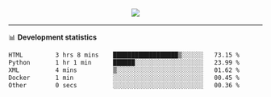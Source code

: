 <h3 align="center">
  <a href="https://github.com/hwalker928">
      <img src="https://github-profile-trophy.vercel.app/?username=hwalker928&no-bg=true&no-frame=true">
  </a>
</h3>


<hr>

📊 **Development statistics**

<!--START_SECTION:waka-->

```txt
HTML         3 hrs 8 mins    ██████████████████▒░░░░░░   73.15 %
Python       1 hr 1 min      ██████░░░░░░░░░░░░░░░░░░░   23.99 %
XML          4 mins          ▒░░░░░░░░░░░░░░░░░░░░░░░░   01.62 %
Docker       1 min           ░░░░░░░░░░░░░░░░░░░░░░░░░   00.45 %
Other        0 secs          ░░░░░░░░░░░░░░░░░░░░░░░░░   00.36 %
```

<!--END_SECTION:waka-->
